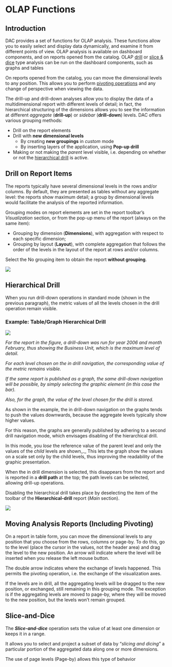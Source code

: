 # OLAP Functions

## Introduction

DAC provides a set of functions for OLAP analysis. These functions allow you to easily select and display data dynamically, and examine it from different points of view. OLAP analysis is available on dashboard components, and on reports opened from the catalog. OLAP [drill](untitled.md) or [slice & dice](untitled.md) type analysis can be run on the dashboard components, such as graphs and tables

On reports opened from the catalog, you can move the dimensional levels to any position. This allows you to perform [pivoting operations](untitled.md) and any change of perspective when viewing the data.

The drill-up and drill-down analyses allow you to display the data of a multidimensional report with different levels of detail; in fact, the hierarchical structuring of the dimensions allows you to see the information at different _aggregate_ \(**drill-up**\) or _sidebar_ \(**drill-down**\) levels. DAC offers various grouping methods:

* Drill on the report elements
* Drill with **new dimensional levels**
  * By creating **new groupings** in _custom_ mode
  * By inserting layers of the application, using **Pop-up drill**
* Making or not making the _parent_ level visible, i.e. depending on whether or not the [hierarchical drill](untitled.md) is active.

## Drill on Report Items

The reports typically have several dimensional levels in the rows and/or columns. By default, they are presented as tables without any aggregate level: the reports show maximum detail; a group by dimensional levels would facilitate the analysis of the reported information.

Grouping modes on report elements are set in the report toolbar’s _Visualization_ section, or from the pop-up menu of the report \(always on the same item\):

* Grouping by dimension \(**Dimensions**\), with aggregation with respect to each specific dimension;
* Grouping by layout \(**Layout**\), with complete aggregation that follows the order of the levels in the layout of the report at rows and/or columns.

Select the No grouping item to obtain the report **without grouping**.

![](https://docs.decisyon.com/wp-content/uploads/2020/07/DrillOnReportItems.png)

## Hierarchical Drill

When you run drill-down operations in standard mode \(shown in the previous paragraph\), the metric values of all the levels chosen in the drill operation remain visible.

### Example: Table/Graph Hierarchical Drill

![](https://docs.decisyon.com/wp-content/uploads/2020/07/Graph-Hierarchical-Drill%E2%80%8B.jpg)

_For the report in the figure, a drill-down was run for year 2006 and month February, thus showing the Business Unit, which is the maximum level of detail._

_For each level chosen on the in drill navigation, the corresponding value of the metric remains visible._

_If the same report is published as a graph, the same drill-down navigation will be possible, by simply selecting the graphic element \(in this case the bar\)._

_Also, for the graph, the value of the level chosen for the drill is stored._

As shown in the example, the in drill-down navigation on the graphs tends to push the values downwards, because the aggregate levels typically show higher values.

For this reason, the graphs are generally published by adhering to a second drill navigation mode, which envisages disabling of the hierarchical drill.

In this mode, you _lose_ the reference value of the parent level and only the values of the _child_ levels are shown_._ This lets the graph show the values on a scale set only by the child levels, thus improving the readability of the graphic presentation.

When the in drill dimension is selected, this disappears from the report and is reported in a **drill path** at the top; the path levels can be selected, allowing drill-up operations.

Disabling the hierarchical drill takes place by deselecting the item of the toolbar of the **Hierarchical-drill** report \(_Main_ section\).

![](https://docs.decisyon.com/wp-content/uploads/2020/07/Graph-Hierarchical-Drill2.jpg)

## Moving Analysis Reports \(Including Pivoting\)

On a report in table form, you can move the dimensional levels to any position that you choose from the rows, columns or page-by. To do this, go to the level \(place the cursor in the values, not the header area\) and drag the level to the new position. An arrow will indicate where the level will be inserted when you release the left mouse button.

The double arrow indicates where the exchange of levels happened. This permits the pivoting operation, i.e. the exchange of the visualization axes.

If the levels are in drill, all the aggregating levels will be dragged to the new position, or exchanged, still remaining in this grouping mode. The exception is if the aggregating levels are moved to page-by, where they will be moved to the new position, but the levels won’t remain grouped.

## Slice-and-Dice

The _**Slice-and-dice**_ operation sets the value of at least one dimension or keeps it in a range.

It allows you to select and project a subset of data by “_slicing_ _and_ _dicing_” a particular portion of the aggregated data along one or more dimensions.

The use of page levels \(Page-by\) allows this type of behavior

